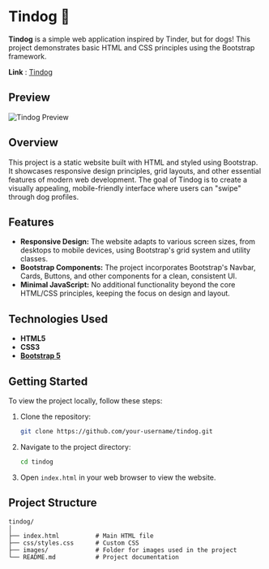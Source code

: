 # Tindog 🐾

**Tindog** is a simple web application inspired by Tinder, but for dogs! This project demonstrates basic HTML and CSS principles using the Bootstrap framework.

**Link** : [Tindog](https://benhemoshai.github.io/Tindog/)

## Preview

![Tindog Preview](./preview.gif)

## Overview

This project is a static website built with HTML and styled using Bootstrap. It showcases responsive design principles, grid layouts, and other essential features of modern web development. The goal of Tindog is to create a visually appealing, mobile-friendly interface where users can "swipe" through dog profiles.

## Features

- **Responsive Design:** The website adapts to various screen sizes, from desktops to mobile devices, using Bootstrap's grid system and utility classes.
- **Bootstrap Components:** The project incorporates Bootstrap's Navbar, Cards, Buttons, and other components for a clean, consistent UI.
- **Minimal JavaScript:** No additional functionality beyond the core HTML/CSS principles, keeping the focus on design and layout.
  
## Technologies Used

- **HTML5**
- **CSS3**
- **[Bootstrap 5](https://getbootstrap.com/)**

## Getting Started

To view the project locally, follow these steps:

1. Clone the repository:

   ```bash
   git clone https://github.com/your-username/tindog.git
   ```

2. Navigate to the project directory:

   ```bash
   cd tindog
   ```

3. Open `index.html` in your web browser to view the website.

## Project Structure

```
tindog/
│
├── index.html          # Main HTML file
├── css/styles.css      # Custom CSS
├── images/             # Folder for images used in the project
└── README.md           # Project documentation
```
